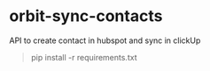 # orbit-sync-contacts
API to create contact in hubspot and sync in clickUp


> pip install -r requirements.txt

